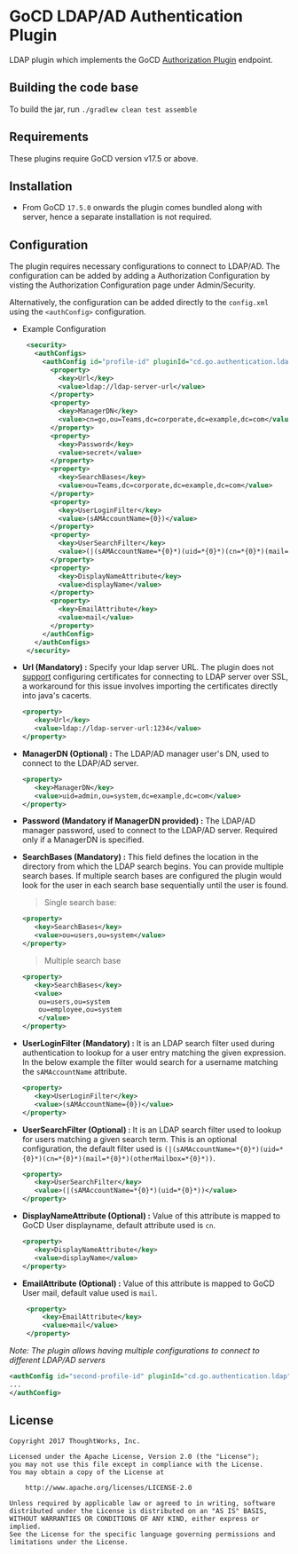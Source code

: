 # GoCD LDAP/AD Authentication Plugin

LDAP plugin which implements the GoCD [Authorization Plugin](https://plugin-api.gocd.io/current/authorization/) endpoint.

## Building the code base

To build the jar, run `./gradlew clean test assemble`

## Requirements

These plugins require GoCD version v17.5 or above.

## Installation

- From GoCD `17.5.0` onwards the plugin comes bundled along with server, hence a separate installation is not required.

## Configuration

The plugin requires necessary configurations to connect to LDAP/AD. The configuration can be added by adding a Authorization Configuration
by visting the Authorization Configuration page under Admin/Security.

Alternatively, the configuration can be added directly to the `config.xml` using the `<authConfig>` configuration.
  
* Example Configuration
 
   ```xml
    <security>
      <authConfigs>
        <authConfig id="profile-id" pluginId="cd.go.authentication.ldap">
          <property>
            <key>Url</key>
            <value>ldap://ldap-server-url</value>
          </property>
          <property>
            <key>ManagerDN</key>
            <value>cn=go,ou=Teams,dc=corporate,dc=example,dc=com</value>
          </property>
          <property>
            <key>Password</key>
            <value>secret</value>
          </property>
          <property>
            <key>SearchBases</key>
            <value>ou=Teams,dc=corporate,dc=example,dc=com</value>
          </property>
          <property>
            <key>UserLoginFilter</key>
            <value>(sAMAccountName={0})</value>
          </property>
          <property>
            <key>UserSearchFilter</key>
            <value>(|(sAMAccountName=*{0}*)(uid=*{0}*)(cn=*{0}*)(mail=*{0}*)(otherMailbox=*{0}*))</value>
          </property>
          <property>
            <key>DisplayNameAttribute</key>
            <value>displayName</value>
          </property>
          <property>
            <key>EmailAttribute</key>
            <value>mail</value>
          </property>
        </authConfig>
      </authConfigs>
    </security>
    ```
* **Url (Mandatory) :** Specify your ldap server URL. The plugin does not [support](https://github.com/gocd/gocd-ldap-authentication-plugin/issues/24) configuring certificates for connecting to LDAP server over SSL, a workaround for this issue involves importing the certificates directly into java's cacerts.


    ```xml
    <property>
       <key>Url</key>
       <value>ldap://ldap-server-url:1234</value>
    </property>
    ```

* **ManagerDN (Optional)  :**  The LDAP/AD manager user's DN, used to connect to the LDAP/AD server.
 
    ```xml
    <property>
       <key>ManagerDN</key>
       <value>uid=admin,ou=system,dc=example,dc=com</value>
    </property>
    ```
* **Password (Mandatory if ManagerDN provided) :** The LDAP/AD manager password, used to connect to the LDAP/AD server. Required only if a ManagerDN is specified.
* **SearchBases (Mandatory) :** This field defines the location in the directory from which the LDAP search begins.
You can provide multiple search bases. If multiple search bases are configured the plugin would look for the user in each search base sequentially
until the user is found.

    > Single search base: 
    ```xml
    <property>
       <key>SearchBases</key>
       <value>ou=users,ou=system</value>
    </property>
    ```
    
    > Multiple search base
    ```xml
    <property>
       <key>SearchBases</key>
       <value>
        ou=users,ou=system
        ou=employee,ou=system
        </value>
    </property>
    ```
* **UserLoginFilter (Mandatory) :** It is an LDAP search filter used during authentication to lookup for a user entry matching the given expression.
In the below example the filter would search for a username matching the ```sAMAccountName``` attribute.
    
    ```xml
    <property>
       <key>UserLoginFilter</key>
       <value>(sAMAccountName={0})</value>
    </property>
    ```
    
* **UserSearchFilter (Optional) :** It is an LDAP search filter used to lookup for users matching a given search term.
This is an optional configuration, the default filter used is ```(|(sAMAccountName=*{0}*)(uid=*{0}*)(cn=*{0}*)(mail=*{0}*)(otherMailbox=*{0}*))```.
    ```xml
    <property>
       <key>UserSearchFilter</key>
       <value>(|(sAMAccountName=*{0}*)(uid=*{0}*))</value>
    </property>
    ```
  
* **DisplayNameAttribute (Optional) :** Value of this attribute is mapped to GoCD User displayname, default attribute used is ```cn```.

    ```xml
    <property>
       <key>DisplayNameAttribute</key>
       <value>displayName</value>
    </property>
    ```

* **EmailAttribute (Optional) :** Value of this attribute is mapped to GoCD User mail, default value used is ```mail```.
 
   ```xml
    <property>
        <key>EmailAttribute</key>
        <value>mail</value>
    </property>
    ```

*Note: The plugin allows having multiple configurations to connect to different LDAP/AD servers*
```xml
<authConfig id="second-profile-id" pluginId="cd.go.authentication.ldap">
...
</authConfig>
```

## License

```plain
Copyright 2017 ThoughtWorks, Inc.

Licensed under the Apache License, Version 2.0 (the "License");
you may not use this file except in compliance with the License.
You may obtain a copy of the License at

    http://www.apache.org/licenses/LICENSE-2.0

Unless required by applicable law or agreed to in writing, software
distributed under the License is distributed on an "AS IS" BASIS,
WITHOUT WARRANTIES OR CONDITIONS OF ANY KIND, either express or implied.
See the License for the specific language governing permissions and
limitations under the License.
```
